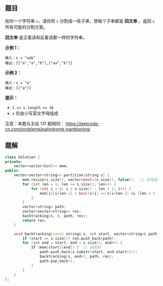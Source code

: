 ## 题目

给你一个字符串 `s`，请你将 `s` 分割成一些子串，使每个子串都是 **回文串** 。返回 `s` 所有可能的分割方案。

**回文串** 是正着读和反着读都一样的字符串。

 

**示例 1：**

```
输入：s = "aab"
输出：[["a","a","b"],["aa","b"]]
```

**示例 2：**

```
输入：s = "a"
输出：[["a"]]
```

 

**提示：**

- `1 <= s.length <= 16`
- `s` 仅由小写英文字母组成



注意：本题与主站 131 题相同： https://leetcode-cn.com/problems/palindrome-partitioning/



## 题解

```c++
class Solution {
private:
    vector<vector<bool>> mem;
public:
    vector<vector<string>> partition(string s) {
        mem.resize(s.size(), vector<bool>(s.size(), false));  // 记住这种用法，参考《剑指 Offer II 013. 二维子矩阵的和》
        for (int len = 1; len <= s.size(); len++) {
            for (int i = 0; i < s.size() - len + 1; i++) {
                mem[i][i+len-1] = bool(s[i] == s[i+len-1] && (len < 3 || mem[i+1][i+len-2]));
            }
        }
        vector<string> path;
        vector<vector<string>> res;
        backtracking(s, 0, path, res);
        return res;
    }

    void backtracking(const string& s, int start, vector<string>& path, vector<vector<string>>& res) {
        if (start == s.size()) res.push_back(path);
        for (int end = start; end < s.size(); end++) {
            if (mem[start][end]) {  // 闭区间
                path.push_back(s.substr(start, end-start+1));
                backtracking(s, end+1, path, res);
                path.pop_back();
            }
        }
    }
};
```

